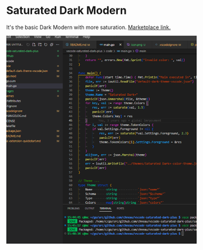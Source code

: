 # Saturated Dark Modern

It's the basic Dark Modern with more saturation. [Marketplace link.](https://marketplace.visualstudio.com/items?itemName=LDprg.saturated-dark-modern-oled)

![example](images/example.png)
